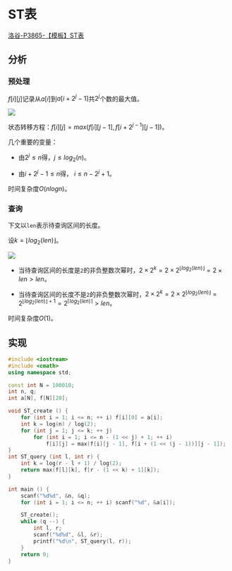# ST表

[洛谷-P3865-【模板】ST表](https://www.luogu.com.cn/problem/P3865)

## 分析

### 预处理

$f[i][j]$记录从$a[i]$到$a[i + 2^j-1]$共$2^j$个数的最大值。

![](/img/0017.png)

状态转移方程：$f[i][j] = max(f[i][j - 1], f[i +2^{j-1}][j - 1])$。

几个重要的变量：

- 由$2^j \le n$得，$j \le log_2(n)$。

- 由$i + 2^j-1 \le n$得， $i \le n- 2^j+1$。

时间复杂度$O(nlogn)$。

### 查询

下文以`len`表示待查询区间的长度。

设$k = \lfloor log_2(len) \rfloor$。

![](/img/0018.png)

- 当待查询区间的长度是`2`的非负整数次幂时，$2\times 2^k=2 \times 2^{\lfloor log_2(len) \rfloor}=2\times len \gt len$。

- 当待查询区间的长度不是`2`的非负整数次幂时，$2\times 2^k=2 \times 2^{\lfloor log_2(len) \rfloor}=2^{\lfloor log_2(len) \rfloor+1}=2^{\lceil log_2(len) \rceil} \gt len$。

时间复杂度$O(1)$。

## 实现

```cpp
#include <iostream>
#include <cmath>
using namespace std;

const int N = 100010;
int n, q;
int a[N], f[N][20];

void ST_create () {
    for (int i = 1; i <= n; ++ i) f[i][0] = a[i];
    int k = log(n) / log(2);
    for (int j = 1; j <= k; ++ j)
        for (int i = 1; i <= n - (1 << j) + 1; ++ i)
            f[i][j] = max(f[i][j - 1], f[i + (1 << (j - 1))][j - 1]);
}
int ST_query (int l, int r) {
    int k = log(r - l + 1) / log(2);
    return max(f[l][k], f[r - (1 << k) + 1][k]);
}

int main () {
    scanf("%d%d", &n, &q);
    for (int i = 1; i <= n; ++ i) scanf("%d", &a[i]);

    ST_create();
    while (q --) {
        int l, r;
        scanf("%d%d", &l, &r);
        printf("%d\n", ST_query(l, r));
    }
    return 0;
}
```

